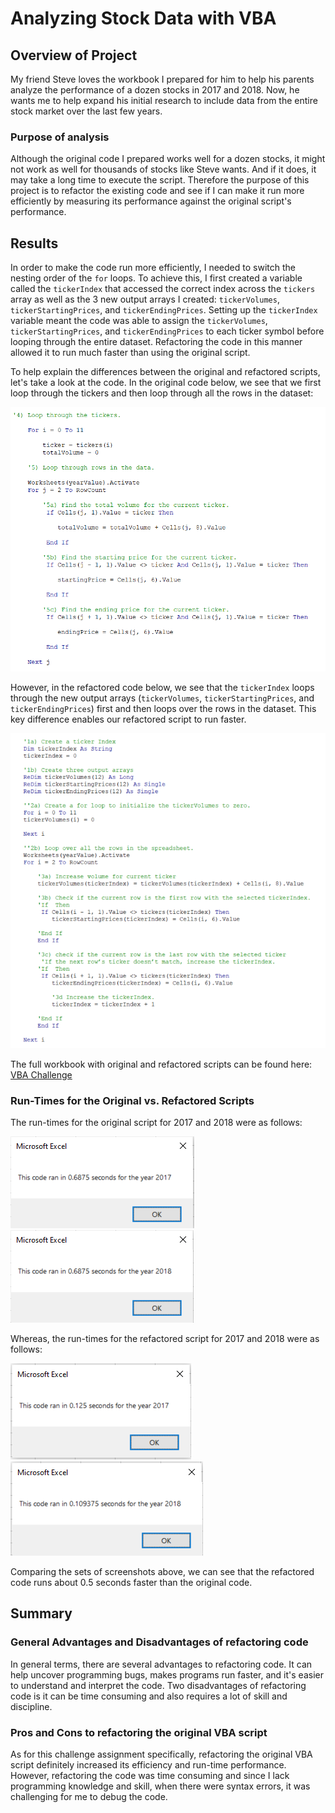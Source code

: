 # Analyzing Stock Data with VBA

## Overview of Project
My friend Steve loves the workbook I prepared for him to help his parents analyze the performance of a dozen stocks in 2017 and 2018. Now, he wants me to help expand his initial research to include data from the entire stock market over the last few years.

### Purpose of analysis
Although the original code I prepared works well for a dozen stocks, it might not work as well for thousands of stocks like Steve wants. And if it does, it may take a long time to execute the script. Therefore the purpose of this project is to refactor the existing code and see if I can make it run more efficiently by measuring its performance against the original script's performance.

## Results
In order to make the code run more efficiently, I needed to switch the nesting order of the `for` loops. To achieve this, I first created a variable called the `tickerIndex` that accessed the correct index across the `tickers` array as well as the 3 new output arrays I created: `tickerVolumes`, `tickerStartingPrices`, and `tickerEndingPrices`. Setting up the `tickerIndex` variable meant the code was able to assign the `tickerVolumes`, `tickerStartingPrices`, and `tickerEndingPrices` to each ticker symbol before looping through the entire dataset. Refactoring the code in this manner allowed it to run much faster than using the original script.

To help explain the differences between the original and refactored scripts, let's take a look at the code. In the original code below, we see that we first loop through the tickers and then loop through all the rows in the dataset:

<img src="Resources/Original_Script.PNG">

However, in the refactored code below, we see that the `tickerIndex` loops through the new output arrays (`tickerVolumes`, `tickerStartingPrices`, and `tickerEndingPrices`) first and then loops over the rows in the dataset. This key difference enables our refactored script to run faster.

<img src="Resources/Refactored_Script.PNG">

The full workbook with original and refactored scripts can be found here: [VBA Challenge](VBA_Challenge.xlsx)

### Run-Times for the Original vs. Refactored Scripts

The run-times for the original script for 2017 and 2018 were as follows:

<img src="Resources/Original_Run_Time_2017.png">
<img src="Resources/Original_Run_Time_2018.png">


Whereas, the run-times for the refactored script for 2017 and 2018 were as follows:

<img src="Resources/VBA_Challenge_2017.png">
<img src="Resources/VBA_Challenge_2018.png">

Comparing the sets of screenshots above, we can see that the refactored code runs about 0.5 seconds faster than the original code. 

## Summary

### General Advantages and Disadvantages of refactoring code
In general terms, there are several advantages to refactoring code. It can help uncover programming bugs, makes programs run faster, and it's easier to understand and interpret the code. Two disadvantages of refactoring code is it can be time consuming and also requires a lot of skill and discipline.

### Pros and Cons to refactoring the original VBA script
As for this challenge assignment specifically, refactoring the original VBA script definitely increased its efficiency and run-time performance. However, refactoring the code was time consuming and since I lack programming knowledge and skill, when there were syntax errors, it was challenging for me to debug the code.
